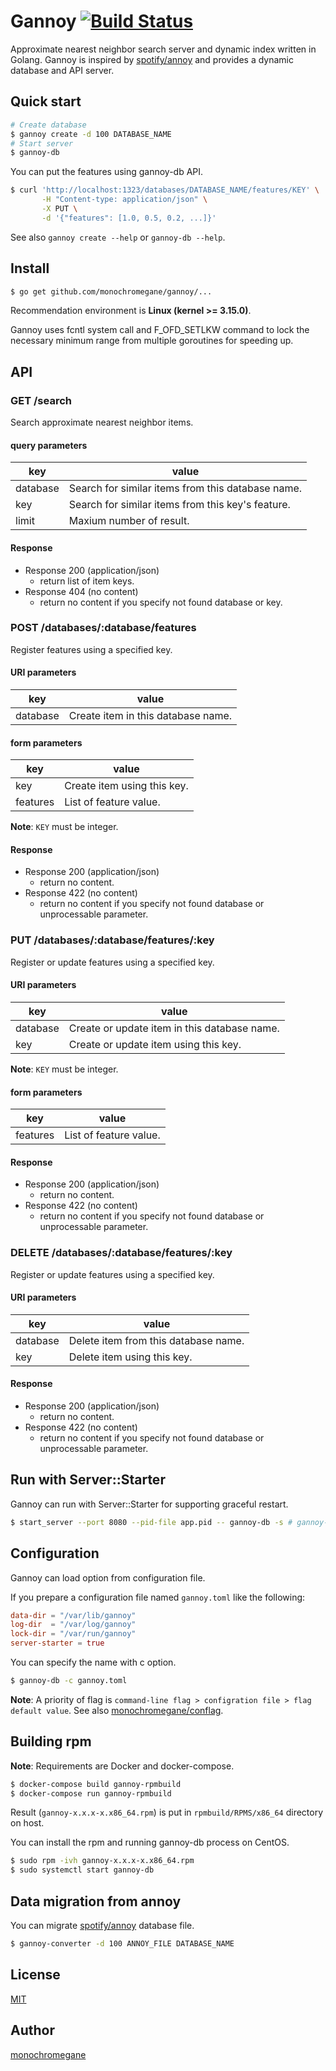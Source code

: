 # Gannoy [![Build Status](https://travis-ci.org/monochromegane/gannoy.svg?branch=master)](https://travis-ci.org/monochromegane/gannoy)

Approximate nearest neighbor search server and dynamic index written in Golang.
Gannoy is inspired by [spotify/annoy](https://github.com/spotify/annoy) and provides a dynamic database and API server.

## Quick start

```sh
# Create database
$ gannoy create -d 100 DATABASE_NAME
# Start server
$ gannoy-db
```

You can put the features using gannoy-db API.

```sh
$ curl 'http://localhost:1323/databases/DATABASE_NAME/features/KEY' \
       -H "Content-type: application/json" \
       -X PUT \
       -d '{"features": [1.0, 0.5, 0.2, ...]}'
```

See also `gannoy create --help` or `gannoy-db --help`.

## Install

```sh
$ go get github.com/monochromegane/gannoy/...
```

Recommendation environment is **Linux (kernel >= 3.15.0)**.

Gannoy uses fcntl system call and F\_OFD\_SETLKW command to lock the necessary minimum range from multiple goroutines for speeding up.

## API

### GET /search

Search approximate nearest neighbor items.

#### query parameters

| key      | value                                             |
| -------- | ------------------------------------------------- |
| database | Search for similar items from this database name. |
| key      | Search for similar items from this key's feature. |
| limit    | Maxium number of result.                          |

#### Response

* Response 200 (application/json)
  * return list of item keys.
* Response 404 (no content)
  * return no content if you specify not found database or key.

### POST /databases/:database/features

Register features using a specified key.

#### URI parameters

| key      | value                              |
| -------- | ---------------------------------- |
| database | Create item in this database name. |

#### form parameters

| key      | value                       |
| -------- | --------------------------- |
| key      | Create item using this key. |
| features | List of feature value.      |

**Note**: `KEY` must be integer.

#### Response

* Response 200 (application/json)
  * return no content.
* Response 422 (no content)
  * return no content if you specify not found database or unprocessable parameter.

### PUT /databases/:database/features/:key

Register or update features using a specified key.

#### URI parameters

| key      | value                                        |
| -------- | -------------------------------------------- |
| database | Create or update item in this database name. |
| key      | Create or update item using this key.        |

**Note**: `KEY` must be integer.

#### form parameters

| key      | value                   |
| -------- | ----------------------- |
| features | List of feature value.  |

#### Response

* Response 200 (application/json)
  * return no content.
* Response 422 (no content)
  * return no content if you specify not found database or unprocessable parameter.

### DELETE /databases/:database/features/:key

Register or update features using a specified key.

#### URI parameters

| key      | value                                |
| -------- | ------------------------------------ |
| database | Delete item from this database name. |
| key      | Delete item using this key.          |

#### Response

* Response 200 (application/json)
  * return no content.
* Response 422 (no content)
  * return no content if you specify not found database or unprocessable parameter.

## Run with Server::Starter

Gannoy can run with Server::Starter for supporting graceful restart.

```sh
$ start_server --port 8080 --pid-file app.pid -- gannoy-db -s # gannoy-db listen Server::Starter port if you pass s option.
```

## Configuration

Gannoy can load option from configuration file.

If you prepare a configuration file named `gannoy.toml` like the following:

```toml
data-dir = "/var/lib/gannoy"
log-dir  = "/var/log/gannoy"
lock-dir = "/var/run/gannoy"
server-starter = true
```

You can specify the name with c option.

```sh
$ gannoy-db -c gannoy.toml
```

**Note**: A priority of flag is `command-line flag > configration file > flag default value`. See also [monochromegane/conflag](https://github.com/monochromegane/conflag).

## Building rpm

**Note**: Requirements are Docker and docker-compose.

```sh
$ docker-compose build gannoy-rpmbuild
$ docker-compose run gannoy-rpmbuild
```

Result (`gannoy-x.x.x-x.x86_64.rpm`) is put in `rpmbuild/RPMS/x86_64` directory on host.

You can install the rpm and running gannoy-db process on CentOS.

```sh
$ sudo rpm -ivh gannoy-x.x.x-x.x86_64.rpm
$ sudo systemctl start gannoy-db
```

## Data migration from annoy

You can migrate [spotify/annoy](https://github.com/spotify/annoy) database file.

```sh
$ gannoy-converter -d 100 ANNOY_FILE DATABASE_NAME
```

## License

[MIT](https://github.com/monochromegane/gannoy/blob/master/LICENSE)

## Author

[monochromegane](https://github.com/monochromegane)
